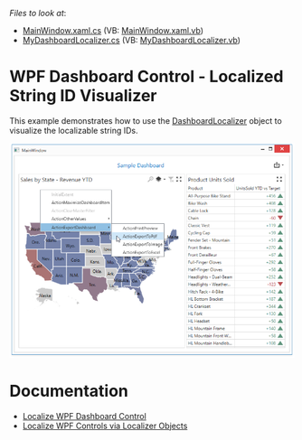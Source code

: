<!-- default file list -->
*Files to look at*:

* [MainWindow.xaml.cs](./CS/Dashboard_Wpf_Localizer_Example/MainWindow.xaml.cs) (VB: [MainWindow.xaml.vb](./VB/Dashboard_Wpf_Localizer_Example/MainWindow.xaml.vb))
* [MyDashboardLocalizer.cs](./CS/Dashboard_Wpf_Localizer_Example/MyDashboardLocalizer.cs) (VB: [MyDashboardLocalizer.vb](./VB/Dashboard_Wpf_Localizer_Example/MyDashboardLocalizer.vb))
<!-- default file list end -->

# WPF Dashboard Control - Localized String ID Visualizer

This example demonstrates how to use the [DashboardLocalizer](https://docs.devexpress.com/Dashboard/DevExpress.DashboardCommon.Localization.DashboardLocalizer) object to visualize the localizable string IDs.

![screenshot](images/screenshot.png)

# Documentation

* [Localize WPF Dashboard Control](https://docs.devexpress.com/Dashboard/400835/wpf-viewer/localization)
* [Localize WPF Controls via Localizer Objects](https://docs.devexpress.com/WPF/7543)

